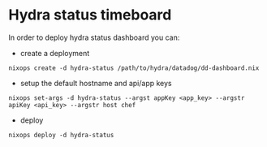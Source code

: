 # Hydra status timeboard

In order to deploy hydra status dashboard you can:

* create a deployment

```
nixops create -d hydra-status /path/to/hydra/datadog/dd-dashboard.nix
```

* setup the default hostname and api/app keys

```
nixops set-args -d hydra-status --argst appKey <app_key> --argstr apiKey <api_key> --argstr host chef
```

* deploy

```
nixops deploy -d hydra-status
```
